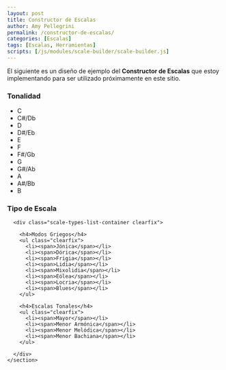 ```yaml
---
layout: post
title: Constructor de Escalas
author: Amy Pellegrini
permalink: /constructor-de-escalas/
categories: [Escalas]
tags: [Escalas, Herramientas]
scripts: [/js/modules/scale-builder/scale-builder.js]
---
```


El siguiente es un diseño de ejemplo del <strong>Constructor de Escalas</strong> que estoy implementando para ser utilizado próximamente en este sitio.

<div class="scale-builder">
  <div class="keys-selector section-container">
    <section>
      <h3>Tonalidad</h3>
      <div class="keys-list-container clearfix">
        <ul class="clearfix">
          <li><span>C</span></li>
          <li><span>C#/Db</span></li>
          <li><span>D</span></li>
          <li><span>D#/Eb</span></li>
          <li><span>E</span></li>
          <li><span>F</span></li>
          <li><span>F#/Gb</span></li>
          <li><span>G</span></li>
          <li><span>G#/Ab</span></li>
          <li><span>A</span></li>
          <li><span>A#/Bb</span></li>
          <li><span>B</span></li>
        </ul>
      </div>
    </section>
  </div>

  <div class="scale-types-selector section-container">
    <section>
      <h3>Tipo de Escala</h3>

      <div class="scale-types-list-container clearfix">

        <h4>Modos Griegos</h4>
        <ul class="clearfix">
          <li><span>Jónica</span></li>
          <li><span>Dórica</span></li>
          <li><span>Frigia</span></li>
          <li><span>Lidia</span></li>
          <li><span>Mixolidia</span></li>
          <li><span>Eólea</span></li>
          <li><span>Locria</span></li>
          <li><span>Blues</span></li>
        </ul>

        <h4>Escalas Tonales</h4>
        <ul class="clearfix">
          <li><span>Mayor</span></li>
          <li><span>Menor Armónica</span></li>
          <li><span>Menor Melódica</span></li>
          <li><span>Menor Bachiana</span></li>
        </ul>

      </div>
    </section>
  </div>

  <div class="img-container">
  </div>
</div>